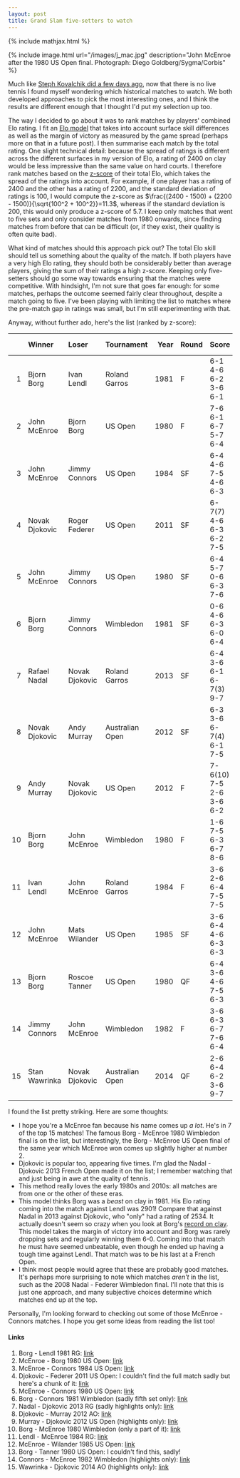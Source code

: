 ```yaml
---
layout: post
title: Grand Slam five-setters to watch
---
```


{% include mathjax.html %}

{% include image.html url="/images/j_mac.jpg" description="John McEnroe after the 1980 US Open final. Photograph: Diego Goldberg/Sygma/Corbis" %}

Much like [Steph Kovalchik did a few days ago](http://on-the-t.com/2020/03/26/atp-best-matches/), now that there is no live tennis I found myself wondering which historical matches to watch. We both developed approaches to pick the most interesting ones, and I think the results are different enough that I thought I'd put my selection up too.

The way I decided to go about it was to rank matches by players' combined Elo rating. I fit an [Elo model](https://en.wikipedia.org/wiki/Elo_rating_system) that takes into account surface skill differences as well as the margin of victory as measured by the game spread (perhaps more on that in a future post). I then summarise each match by the total rating. One slight technical detail: because the spread of ratings is different across the different surfaces in my version of Elo, a rating of 2400 on clay would be less impressive than the same value on hard courts. I therefore rank matches based on the [z-score](https://en.wikipedia.org/wiki/Standard_score) of their total Elo, which takes the spread of the ratings into account. For example, if one player has a rating of 2400 and the other has a rating of 2200, and the standard deviation of ratings is 100, I would compute the z-score as $\frac{(2400 - 1500) + (2200 - 1500)}{\sqrt{100^2 + 100^2}}=11.3$, whereas if the standard deviation is 200, this would only produce a z-score of 5.7. I keep only matches that went to five sets and only consider matches from 1980 onwards, since finding matches from before that can be difficult (or, if they exist, their quality is often quite bad).

What kind of matches should this approach pick out? The total Elo skill should tell us something about the quality of the match. If both players have a very high Elo rating, they should both be considerably better than average players, giving the sum of their ratings a high z-score. Keeping only five-setters should go some way towards ensuring that the matches were competitive. With hindsight, I'm not sure that goes far enough: for some matches, perhaps the outcome seemed fairly clear throughout, despite a match going to five. I've been playing with limiting the list to matches where the pre-match gap in ratings was small, but I'm still experimenting with that.

Anyway, without further ado, here's the list (ranked by z-score):

|    | Winner        | Loser           | Tournament   |   Year | Round   | Score                   |   z |   Winner Elo |   Loser Elo |
|---:|:---------------|:-----------------|:------------------|-------:|:--------|:------------------------|----------:|-------------:|------------:|
|  1 | Bjorn Borg     | Ivan Lendl       | Roland Garros     |   1981 | F       | 6-1 4-6 6-2 3-6 6-1     |      15.1 |       2901 |      2402 |
|  2 | John McEnroe   | Bjorn Borg       | US Open           |   1980 | F       | 7-6 6-1 6-7 5-7 6-4     |      14.5 |       2251 |      2551 |
|  3 | John McEnroe   | Jimmy Connors    | US Open           |   1984 | SF      | 6-4 4-6 7-5 4-6 6-3     |      14.1 |       2462 |      2288 |
|  4 | Novak Djokovic | Roger Federer    | US Open           |   2011 | SF      | 6-7(7) 4-6 6-3 6-2 7-5  |      13.9 |       2488 |      2244 |
|  5 | John McEnroe   | Jimmy Connors    | US Open           |   1980 | SF      | 6-4 5-7 0-6 6-3 7-6     |      13   |       2289 |      2328 |
|  6 | Bjorn Borg     | Jimmy Connors    | Wimbledon         |   1981 | SF      | 0-6 4-6 6-3 6-0 6-4     |      13   |       2643 |      2583 |
|  7 | Rafael Nadal   | Novak Djokovic   | Roland Garros     |   2013 | SF      | 6-4 3-6 6-1 6-7(3) 9-7  |      12.9 |       2534 |      2438 |
|  8 | Novak Djokovic | Andy Murray      | Australian Open   |   2012 | SF      | 6-3 3-6 6-7(4) 6-1 7-5  |      12.8 |       2362 |      2228 |
|  9 | Andy Murray    | Novak Djokovic   | US Open           |   2012 | F       | 7-6(10) 7-5 2-6 3-6 6-2 |      12.7 |       2203 |      2374 |
| 10 | Bjorn Borg     | John McEnroe     | Wimbledon         |   1980 | F       | 1-6 7-5 6-3 6-7 8-6     |      12.6 |       2784 |      2382 |
| 11 | Ivan Lendl     | John McEnroe     | Roland Garros     |   1984 | F       | 3-6 2-6 6-4 7-5 7-5     |      12.5 |       2414 |      2502 |
| 12 | John McEnroe   | Mats Wilander    | US Open           |   1985 | SF      | 3-6 6-4 4-6 6-3 6-3     |      12.5 |       2420 |      2133 |
| 13 | Bjorn Borg     | Roscoe Tanner    | US Open           |   1980 | QF      | 6-4 3-6 4-6 7-5 6-3     |      12.4 |       2527 |      2011 |
| 14 | Jimmy Connors  | John McEnroe     | Wimbledon         |   1982 | F       | 3-6 6-3 6-7 7-6 6-4     |      12.3 |       2601 |      2509 |
| 15 | Stan Wawrinka  | Novak Djokovic   | Australian Open   |   2014 | QF      | 2-6 6-4 6-2 3-6 9-7     |      12.2 |       2110 |      2410 |

I found the list pretty striking. Here are some thoughts:

* I hope you're a McEnroe fan because his name comes up _a lot_. He's in 7 of the top 15 matches! The famous Borg - McEnroe 1980 Wimbledon final is on the list, but interestingly, the Borg - McEnroe US Open final of the same year which McEnroe won comes up slightly higher at number 2.  
* Djokovic is popular too, appearing five times. I'm glad the Nadal - Djokovic 2013 French Open made it on the list; I remember watching that and just being in awe at the quality of tennis.
* This method really loves the early 1980s and 2010s: all matches are from one or the other of these eras.
* This model thinks Borg was a _beast_ on clay in 1981. His Elo rating coming into the match against Lendl was 2901! Compare that against Nadal in 2013 against Djokovic, who "only" had a rating of 2534. It actually doesn't seem so crazy when you look at Borg's [record on clay](http://www.tennisabstract.com/cgi-bin/player-classic.cgi?p=BjornBorg&f=ACareerqqB1). This model takes the margin of victory into account and Borg was rarely dropping sets and regularly winning them 6-0. Coming into that match he must have seemed unbeatable, even though he ended up having a tough time against Lendl. That match was to be his last at a French Open.
* I think most people would agree that these are probably good matches. It's perhaps more surprising to note which matches _aren't_ in the list, such as the 2008 Nadal - Federer Wimbledon final. I'll note that this is just one approach, and many subjective choices determine which matches end up at the top.

Personally, I'm looking forward to checking out some of those McEnroe - Connors matches. I hope you get some ideas from reading the list too!

#### Links

1. Borg - Lendl 1981 RG: [link](https://www.youtube.com/watch?v=HGBR04bqago)
2. McEnroe - Borg 1980 US Open: [link](https://www.youtube.com/watch?v=cZKxKWfzUic)
3. McEnroe - Connors 1984 US Open: [link](https://www.youtube.com/watch?v=VRncDRR5xhA)
4. Djokovic - Federer 2011 US Open: I couldn't find the full match sadly but here's a chunk of it: [link](https://www.youtube.com/watch?v=BpO4s99UVCE)
5. McEnroe - Connors 1980 US Open: [link](https://www.youtube.com/watch?v=OcDF08fg21A)
6. Borg - Connors 1981 Wimbledon (sadly fifth set only): [link](https://www.youtube.com/watch?v=Y3ZGXvKbd3A)
7. Nadal - Djokovic 2013 RG (sadly highlights only): [link](https://www.youtube.com/watch?v=9AgTRydkcaI)
8. Djokovic - Murray 2012 AO: [link](https://www.youtube.com/watch?v=3gvCEqz92Qw)
9. Murray - Djokovic 2012 US Open (highlights only): [link](https://www.youtube.com/watch?v=mgVJazH8khA)
10. Borg - McEnroe 1980 Wimbledon (only a part of it): [link](https://www.youtube.com/watch?v=Yf0yfEfvMHE)
11. Lendl - McEnroe 1984 RG: [link](https://www.youtube.com/watch?v=apgMqoXzaCc)
12. McEnroe - Wilander 1985 US Open: [link](https://www.youtube.com/watch?v=kVJhaqI3WfU)
13. Borg - Tanner 1980 US Open: I couldn't find this, sadly!
14. Connors - McEnroe 1982 Wimbledon (highlights only): [link](https://www.youtube.com/watch?v=lApSrH3tWCk)
15. Wawrinka - Djokovic 2014 AO (highlights only): [link](https://www.youtube.com/watch?v=_lvpSguhGvw)
